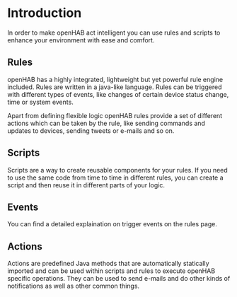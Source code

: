 # Introduction
In order to make openHAB act intelligent you can use rules and scripts to enhance your environment with ease and comfort. 
 

## Rules

openHAB has a highly integrated, lightweight but yet powerful rule engine included. Rules are written in a java-like language. Rules can be triggered with different types of events, like changes of certain device status change, time or system events.

Apart from defining flexible logic openHAB rules provide a set of different actions which can be taken by the rule, like sending commands and updates to devices, sending tweets or e-mails and so on.

## Scripts

Scripts are a way to create reusable components for your rules. If you need to use the same code from time to time in different rules, you can create a script and then reuse it in different parts of your logic.

## Events
You can find a detailed explaination on trigger events on the rules page.

## Actions
Actions are predefined Java methods that are automatically statically imported and can be used within scripts and rules to execute openHAB specific operations.
They can be used to send e-mails and do other kinds of notifications as well as other common things.
